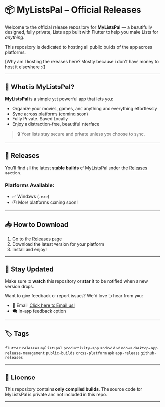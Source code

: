 # 📦 MyListsPal – Official Releases

Welcome to the official release repository for **MyListsPal** — a beautifully designed, fully private, Lists app built with Flutter to help you make Lists for _anything_.

This repository is dedicated to hosting all public builds of the app across platforms.

[Why am I hosting the releases here? Mostly because i don't have money to host it elsewhere :(]

---

## 🚀 What is MyListsPal?

**MyListsPal** is a simple yet powerful app that lets you:

- Organize your movies, games, and anything and everything effortlessly  
- Sync across platforms (coming soon)  
- Fully Private. Saved Locally
- Enjoy a distraction-free, beautiful interface  

> 🔒 Your lists stay secure and private unless you choose to sync.

---

## 📂 Releases

You’ll find all the latest **stable builds** of MyListsPal under the [Releases](https://github.com/HrishikeshKataki/MyListsPal-Releases/releases) section.

### Platforms Available:
- ✅ Windows (`.exe`)
- 🕓 More platforms coming soon!

---

## 📥 How to Download

1. Go to the [Releases page](https://github.com/HrishikeshKataki/MyListsPal-Releases/releases)
2. Download the latest version for your platform
3. Install and enjoy!

---

## 📢 Stay Updated

Make sure to **watch** this repository or **star** it to be notified when a new version drops.

Want to give feedback or report issues? We'd love to hear from you:
- 📧 Email: [Click here to Email us!](mailto:mylistspal@gmail.com)
- 🗨️ In-app feedback option

---

## 🏷️ Tags

`flutter` `releases` `mylistspal` `productivity-app` `android` `windows` `desktop-app` `release-management` `public-builds` `cross-platform` `apk` `app-release` `github-releases`

---

## 📄 License

This repository contains **only compiled builds**. The source code for MyListsPal is private and not included in this repo.

---
